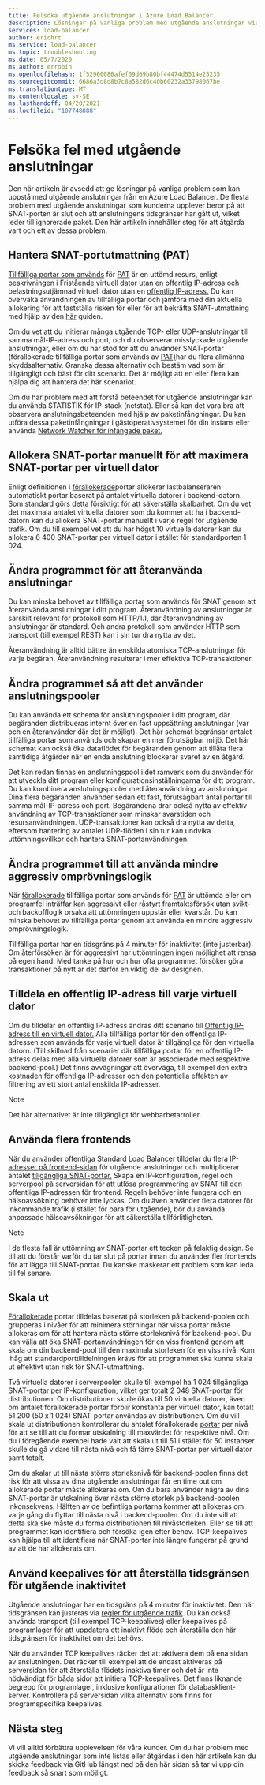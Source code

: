 ```yaml
---
title: Felsöka utgående anslutningar i Azure Load Balancer
description: Lösningar på vanliga problem med utgående anslutningar via Azure Load Balancer.
services: load-balancer
author: erichrt
ms.service: load-balancer
ms.topic: troubleshooting
ms.date: 05/7/2020
ms.author: errobin
ms.openlocfilehash: 1f52900086afef09d69b80bf44474d5514e25235
ms.sourcegitcommit: 6686a3d8d8b7c8a582d6c40b60232a33798067be
ms.translationtype: MT
ms.contentlocale: sv-SE
ms.lasthandoff: 04/20/2021
ms.locfileid: "107748888"
---
```

# <a name="troubleshooting-outbound-connections-failures"></a><a name="obconnecttsg"></a> Felsöka fel med utgående anslutningar

Den här artikeln är avsedd att ge lösningar på vanliga problem som kan uppstå med utgående anslutningar från en Azure Load Balancer. De flesta problem med utgående anslutningar som kunderna upplever beror på att SNAT-porten är slut och att anslutningens tidsgränser har gått ut, vilket leder till ignorerade paket. Den här artikeln innehåller steg för att åtgärda vart och ett av dessa problem.

## <a name="managing-snat-pat-port-exhaustion"></a><a name="snatexhaust"></a> Hantera SNAT-portutmattning (PAT)
[Tillfälliga portar som används](load-balancer-outbound-connections.md) för [PAT](load-balancer-outbound-connections.md) är en uttömd resurs, enligt beskrivningen i Fristående virtuell dator utan en offentlig [IP-adress](load-balancer-outbound-connections.md) och belastningsutjämnad virtuell dator utan en [offentlig IP-adress.](load-balancer-outbound-connections.md) Du kan övervaka användningen av tillfälliga portar och jämföra med din aktuella allokering för att fastställa risken för eller för att bekräfta SNAT-utmattning med hjälp av den [här](./load-balancer-standard-diagnostics.md#how-do-i-check-my-snat-port-usage-and-allocation) guiden.

Om du vet att du initierar många utgående TCP- eller UDP-anslutningar till samma mål-IP-adress och port, och du observerar misslyckade [](load-balancer-outbound-connections.md#preallocatedports) utgående anslutningar, eller om du har stöd för att du använder SNAT-portar (förallokerade tillfälliga portar som används av [PAT)](load-balancer-outbound-connections.md)har du flera allmänna skyddsalternativ. Granska dessa alternativ och bestäm vad som är tillgängligt och bäst för ditt scenario. Det är möjligt att en eller flera kan hjälpa dig att hantera det här scenariot.

Om du har problem med att förstå beteendet för utgående anslutningar kan du använda STATISTIK för IP-stack (netstat). Eller så kan det vara bra att observera anslutningsbeteenden med hjälp av paketinfångningar. Du kan utföra dessa paketinfångningar i gästoperativsystemet för din instans eller använda [Network Watcher för infångade paket.](../network-watcher/network-watcher-packet-capture-manage-portal.md) 

## <a name="manually-allocate-snat-ports-to-maximize-snat-ports-per-vm"></a><a name ="manualsnat"></a>Allokera SNAT-portar manuellt för att maximera SNAT-portar per virtuell dator
Enligt definitionen i [förallokerade](load-balancer-outbound-connections.md#preallocatedports)portar allokerar lastbalanseraren automatiskt portar baserat på antalet virtuella datorer i backend-datorn. Som standard görs detta försiktigt för att säkerställa skalbarhet. Om du vet det maximala antalet virtuella datorer som du kommer att ha i backend-datorn kan du allokera SNAT-portar manuellt i varje regel för utgående trafik. Om du till exempel vet att du har högst 10 virtuella datorer kan du allokera 6 400 SNAT-portar per virtuell dator i stället för standardporten 1 024. 

## <a name="modify-the-application-to-reuse-connections"></a><a name="connectionreuse"></a>Ändra programmet för att återanvända anslutningar 
Du kan minska behovet av tillfälliga portar som används för SNAT genom att återanvända anslutningar i ditt program. Återanvändning av anslutningar är särskilt relevant för protokoll som HTTP/1.1, där återanvändning av anslutningar är standard. Och andra protokoll som använder HTTP som transport (till exempel REST) kan i sin tur dra nytta av det. 

Återanvändning är alltid bättre än enskilda atomiska TCP-anslutningar för varje begäran. Återanvändning resulterar i mer effektiva TCP-transaktioner.

## <a name="modify-the-application-to-use-connection-pooling"></a><a name="connection pooling"></a>Ändra programmet så att det använder anslutningspooler
Du kan använda ett schema för anslutningspooler i ditt program, där begäranden distribueras internt över en fast uppsättning anslutningar (var och en återanvänder där det är möjligt). Det här schemat begränsar antalet tillfälliga portar som används och skapar en mer förutsägbar miljö. Det här schemat kan också öka dataflödet för begäranden genom att tillåta flera samtidiga åtgärder när en enda anslutning blockerar svaret av en åtgärd.  

Det kan redan finnas en anslutningspool i det ramverk som du använder för att utveckla ditt program eller konfigurationsinställningarna för ditt program. Du kan kombinera anslutningspooler med återanvändning av anslutningar. Dina flera begäranden använder sedan ett fast, förutsägbart antal portar till samma mål-IP-adress och port. Begärandena drar också nytta av effektiv användning av TCP-transaktioner som minskar svarstiden och resursanvändningen. UDP-transaktioner kan också dra nytta av detta, eftersom hantering av antalet UDP-flöden i sin tur kan undvika uttömningsvillkor och hantera SNAT-portanvändningen.

## <a name="modify-the-application-to-use-less-aggressive-retry-logic"></a><a name="retry logic"></a>Ändra programmet till att använda mindre aggressiv omprövningslogik
När [förallokerade](load-balancer-outbound-connections.md#preallocatedports) tillfälliga portar som används för [PAT](load-balancer-outbound-connections.md) är uttömda eller om programfel inträffar kan aggressivt eller råstyrt framtaktsförsök utan svikt- och backofflogik orsaka att uttömningen uppstår eller kvarstår. Du kan minska behovet av tillfälliga portar genom att använda en mindre aggressiv omprövningslogik. 

Tillfälliga portar har en tidsgräns på 4 minuter för inaktivitet (inte justerbar). Om återförsöken är för aggressivt har uttömningen ingen möjlighet att rensa på egen hand. Med tanke på hur och hur ofta programmet försöker göra transaktioner på nytt är det därför en viktig del av designen.

## <a name="assign-a-public-ip-to-each-vm"></a><a name="assignilpip"></a>Tilldela en offentlig IP-adress till varje virtuell dator
Om du tilldelar en offentlig IP-adress ändras ditt scenario till [Offentlig IP-adress till en virtuell dator.](load-balancer-outbound-connections.md) Alla tillfälliga portar för den offentliga IP-adressen som används för varje virtuell dator är tillgängliga för den virtuella datorn. (Till skillnad från scenarier där tillfälliga portar för en offentlig IP-adress delas med alla virtuella datorer som är associerade med respektive backend-pool.) Det finns avvägningar att överväga, till exempel den extra kostnaden för offentliga IP-adresser och den potentiella effekten av filtrering av ett stort antal enskilda IP-adresser.

>[!NOTE] 
>Det här alternativet är inte tillgängligt för webbarbetarroller.

## <a name="use-multiple-frontends"></a><a name="multifesnat"></a>Använda flera frontends
När du använder offentliga Standard Load Balancer tilldelar du flera [IP-adresser på frontend-sidan](load-balancer-outbound-connections.md) för utgående anslutningar och multiplicerar antalet [tillgängliga SNAT-portar.](load-balancer-outbound-connections.md#preallocatedports)  Skapa en IP-konfiguration, regel och serverpool på serversidan för att utlösa programmering av SNAT till den offentliga IP-adressen för frontend.  Regeln behöver inte fungera och en hälsoavsökning behöver inte lyckas.  Om du även använder flera datorer för inkommande trafik (i stället för bara för utgående), bör du använda anpassade hälsoavsökningar för att säkerställa tillförlitligheten.

>[!NOTE]
>I de flesta fall är uttömning av SNAT-portar ett tecken på felaktig design.  Se till att du förstår varför du tar slut på portar innan du använder fler frontends för att lägga till SNAT-portar.  Du kanske maskerar ett problem som kan leda till fel senare.

## <a name="scale-out"></a><a name="scaleout"></a>Skala ut
[Förallokerade](load-balancer-outbound-connections.md#preallocatedports) portar tilldelas baserat på storleken på backend-poolen och grupperas i nivåer för att minimera störningar när vissa portar måste allokeras om för att hantera nästa större storleksnivå för backend-pool.  Du kan välja att öka SNAT-portanvändningen för en viss frontend genom att skala om din backend-pool till den maximala storleken för en viss nivå.  Kom ihåg att standardporttilldelningen krävs för att programmet ska kunna skala ut effektivt utan risk för SNAT-utmattning.

Två virtuella datorer i serverpoolen skulle till exempel ha 1 024 tillgängliga SNAT-portar per IP-konfiguration, vilket ger totalt 2 048 SNAT-portar för distributionen.  Om distributionen skulle ökas till 50 virtuella datorer, även om antalet förallokerade portar förblir konstanta per virtuell dator, kan totalt 51 200 (50 x 1 024) SNAT-portar användas av distributionen.  Om du vill skala ut distributionen kontrollerar du antalet förallokerade [portar](load-balancer-outbound-connections.md#preallocatedports) per nivå för att se till att du formar utskalning till maxvärdet för respektive nivå.  Om du i föregående exempel hade valt att skala ut till 51 i stället för 50 instanser skulle du gå vidare till nästa nivå och få färre SNAT-portar per virtuell dator samt totalt.

Om du skalar ut till nästa större storleksnivå för backend-poolen finns det risk för att vissa av dina utgående anslutningar får en time out om allokerade portar måste allokeras om.  Om du bara använder några av dina SNAT-portar är utskalning över nästa större storlek på backend-poolen inkonsekvens.  Hälften av de befintliga portarna kommer att allokeras om varje gång du flyttar till nästa nivå i backend-poolen.  Om du inte vill att detta ska ske måste du forma distributionen till nivåstorleken.  Eller se till att programmet kan identifiera och försöka igen efter behov.  TCP-keepalives kan hjälpa till att identifiera när SNAT-portar inte längre fungerar på grund av att de har allokerats om.

## <a name="use-keepalives-to-reset-the-outbound-idle-timeout"></a><a name="idletimeout"></a>Använd keepalives för att återställa tidsgränsen för utgående inaktivitet
Utgående anslutningar har en tidsgräns på 4 minuter för inaktivitet. Den här tidsgränsen kan justeras via [regler för utgående trafik](outbound-rules.md). Du kan också använda transport (till exempel TCP-keepalives) eller keepalives på programlager för att uppdatera ett inaktivt flöde och återställa den här tidsgränsen för inaktivitet om det behövs.  

När du använder TCP keepalives räcker det att aktivera dem på ena sidan av anslutningen. Det räcker till exempel att de endast aktiveras på serversidan för att återställa flödets inaktiva timer och det är inte nödvändigt för båda sidor att initiera TCP-keepalives.  Det finns liknande begrepp för programlager, inklusive konfigurationer för databasklient-server.  Kontrollera på serversidan vilka alternativ som finns för programspecifika keepalives.

## <a name="next-steps"></a>Nästa steg
Vi vill alltid förbättra upplevelsen för våra kunder. Om du har problem med utgående anslutningar som inte listas eller åtgärdas i den här artikeln kan du skicka feedback via GitHub längst ned på den här sidan så tar vi upp din feedback så snart som möjligt.
